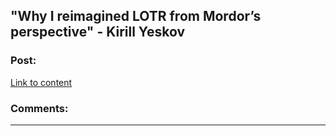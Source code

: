 ## "Why I reimagined LOTR from Mordor’s perspective" - Kirill Yeskov

### Post:

[Link to content](http://www.salon.com/2011/02/23/last_ringbearer_explanation/)

### Comments:

---

